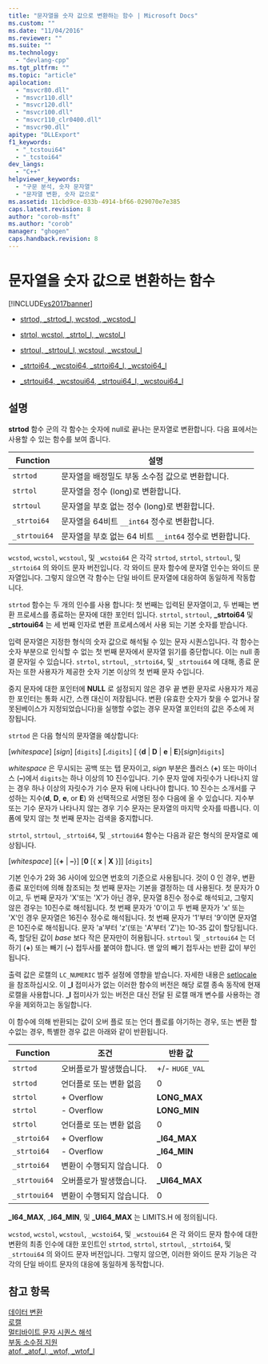 ```yaml
---
title: "문자열을 숫자 값으로 변환하는 함수 | Microsoft Docs"
ms.custom: ""
ms.date: "11/04/2016"
ms.reviewer: ""
ms.suite: ""
ms.technology: 
  - "devlang-cpp"
ms.tgt_pltfrm: ""
ms.topic: "article"
apilocation: 
  - "msvcr80.dll"
  - "msvcr110.dll"
  - "msvcr120.dll"
  - "msvcr100.dll"
  - "msvcr110_clr0400.dll"
  - "msvcr90.dll"
apitype: "DLLExport"
f1_keywords: 
  - "_tcstoui64"
  - "_tcstoi64"
dev_langs: 
  - "C++"
helpviewer_keywords: 
  - "구문 분석, 숫자 문자열"
  - "문자열 변환, 숫자 값으로"
ms.assetid: 11cbd9ce-033b-4914-bf66-029070e7e385
caps.latest.revision: 8
author: "corob-msft"
ms.author: "corob"
manager: "ghogen"
caps.handback.revision: 8
---
```

# 문자열을 숫자 값으로 변환하는 함수
[!INCLUDE[vs2017banner](../assembler/inline/includes/vs2017banner.md)]

-   [strtod, \_strtod\_l, wcstod, \_wcstod\_l](../c-runtime-library/reference/strtod-strtod-l-wcstod-wcstod-l.md)  
  
-   [strtol, wcstol, \_strtol\_l, \_wcstol\_l](../c-runtime-library/reference/strtol-wcstol-strtol-l-wcstol-l.md)  
  
-   [strtoul, \_strtoul\_l, wcstoul, \_wcstoul\_l](../c-runtime-library/reference/strtoul-strtoul-l-wcstoul-wcstoul-l.md)  
  
-   [\_strtoi64, \_wcstoi64, \_strtoi64\_l, \_wcstoi64\_l](../c-runtime-library/reference/strtoi64-wcstoi64-strtoi64-l-wcstoi64-l.md)  
  
-   [\_strtoui64, \_wcstoui64, \_strtoui64\_l, \_wcstoui64\_l](../c-runtime-library/reference/strtoui64-wcstoui64-strtoui64-l-wcstoui64-l.md)  
  
## 설명  
 **strtod**  함수 군의 각 함수는 숫자에 null로 끝나는 문자열로 변환합니다.  다음 표에서는 사용할 수 있는 함수를 보여 줍니다.  
  
|Function|설명|  
|--------------|--------|  
|`strtod`|문자열을 배정밀도 부동 소수점 값으로 변환합니다.|  
|`strtol`|문자열을 정수 \(long\)로 변환합니다.|  
|`strtoul`|문자열을 부호 없는 정수 \(long\)로 변환합니다.|  
|`_strtoi64`|문자열을 64비트 `__int64` 정수로 변환합니다.|  
|`_strtoui64`|문자열을 부호 없는 64 비트 `__int64` 정수로 변환합니다.|  
  
 `wcstod`, `wcstol`, `wcstoul`, 및 `_wcstoi64` 은 각각 `strtod`, `strtol`, `strtoul`, 및 `_strtoi64` 의 와이드 문자 버전입니다.  각 와이드 문자 함수에 문자열 인수는 와이드 문자열입니다. 그렇지 않으면 각 함수는 단일 바이트 문자열에 대응하여 동일하게 작동합니다.  
  
 `strtod` 함수는 두 개의 인수를 사용 합니다: 첫 번째는 입력된 문자열이고, 두 번째는 변환 프로세스를 종료하는 문자에 대한 포인터 입니다.  `strtol`, `strtoul`, **\_strtoi64** 및 **\_strtoui64**  는 세 번째 인자로 변환 프로세스에서 사용 되는 기본 숫자를 받습니다.  
  
 입력 문자열은 지정한 형식의 숫자 값으로 해석될 수 있는 문자 시퀀스입니다.  각 함수는 숫자 부분으로 인식할 수 없는 첫 번째 문자에서 문자열 읽기를 중단합니다.  이는 null 종결 문자일 수 있습니다.  `strtol`, `strtoul`, `_strtoi64`, 및 `_strtoui64` 에 대해, 종료 문자는 또한 사용자가 제공한 숫자 기본 이상의 첫 번째 문자 수입니다.  
  
 중지 문자에 대한 포인터에 **NULL**  로 설정되지 않은 경우 끝 변환 문자로 사용자가 제공 한 포인터는 통화 시간, 스캔 대신이 저장됩니다.  변환 \(유효한 숫자가 찾을 수 없거나 잘못된베이스가 지정되었습니다\)을 실행할 수없는 경우 문자열 포인터의 값은 주소에 저장됩니다.  
  
 `strtod` 은 다음 형식의 문자열을 예상합니다:  
  
 \[*whitespace*\] \[*sign*\] \[`digits`\] \[**.**`digits`\] \[ {**d** &#124; **D** &#124; **e** &#124; **E**}\[*sign*\]`digits`\]  
  
 *whitespace* 은 무시되는 공백 또는 탭 문자이고, *sign* 부분은 플러스 \(**\+**\) 또는 마이너스 \(**–**\)에서 `digits`는 하나 이상의 10 진수입니다.  기수 문자 앞에 자릿수가 나타나지 않는 경우 하나 이상의 자릿수가 기수 문자 뒤에 나타나야 합니다.  10 진수는 소개서를 구성하는 지수\(**d**, **D**, **e**, or **E**\) 와 선택적으로 서명된 정수 다음에 올 수 있습니다.  지수부 또는 기수 문자가 나타나지 않는 경우 기수 문자는 문자열의 마지막 숫자를 따릅니다.  이 폼에 맞지 않는 첫 번째 문자는 검색을 중지합니다.  
  
 `strtol`, `strtoul`, `_strtoi64`, 및 `_strtoui64` 함수는 다음과 같은 형식의 문자열로 예상됩니다.  
  
 \[*whitespace*\] \[{**\+** &#124; **–**}\] \[**0** \[{ **x** &#124; **X** }\]\] \[`digits`\]  
  
 기본 인수가 2와 36 사이에 있으면 번호의 기준으로 사용됩니다.  것이 0 인 경우, 변환 종료 포인터에 의해 참조되는 첫 번째 문자는 기본을 결정하는 데 사용된다.  첫 문자가 0이고, 두 번째 문자가 'X'또는 'X'가 아닌 경우, 문자열 8진수 정수로 해석되고, 그렇지 않은 경우는 10진수로 해석됩니다.  첫 번째 문자가 '0'이고 두 번째 문자가 'x' 또는 'X'인 경우 문자열은 16진수 정수로 해석됩니다.  첫 번째 문자가 '1'부터 '9'이면 문자열은 10진수로 해석됩니다.  문자 'a'부터 'z'\(또는 'A'부터 'Z'\)는 10\-35 값이 할당됩니다. 즉, 할당된 값이 *base* 보다 작은 문자만이 허용됩니다.  `strtoul` 및 `_strtoui64` 는 더하기 \(**\+**\) 또는 빼기 \(**–**\) 접두사를 붙여야 합니다. 맨 앞의 빼기 접두사는 반환 값이 부인됩니다.  
  
 출력 값은 로캘의 `LC_NUMERIC` 범주 설정에 영향을 받습니다. 자세한 내용은 [setlocale](../c-runtime-library/reference/setlocale-wsetlocale.md)을 참조하십시오.  이 **\_l** 접미사가 없는 이러한 함수의 버전은 해당 로캘 종속 동작에 현재 로캘을 사용합니다. **\_l** 접미사가 있는 버전은 대신 전달 된 로캘 매개 변수를 사용하는 경우을 제외하고는 동일합니다.  
  
 이 함수에 의해 반환되는 값이 오버 플로 또는 언더 플로를 야기하는 경우, 또는 변환 할 수없는 경우, 특별한 경우 값은 아래와 같이 반환됩니다.  
  
|Function|조건|반환 값|  
|--------------|--------|----------|  
|`strtod`|오버플로가 발생했습니다.|\+\/\- `HUGE_VAL`|  
|`strtod`|언더플로 또는 변환 없음|0|  
|`strtol`|\+ Overflow|**LONG\_MAX**|  
|`strtol`|\- Overflow|**LONG\_MIN**|  
|`strtol`|언더플로 또는 변환 없음|0|  
|`_strtoi64`|\+ Overflow|**\_I64\_MAX**|  
|`_strtoi64`|\- Overflow|**\_I64\_MIN**|  
|`_strtoi64`|변환이 수행되지 않습니다.|0|  
|`_strtoui64`|오버플로가 발생했습니다.|**\_UI64\_MAX**|  
|`_strtoui64`|변환이 수행되지 않습니다.|0|  
  
 **\_I64\_MAX**, \_**I64\_MIN**, 및  **\_UI64\_MAX** 는 LIMITS.H 에 정의됩니다.  
  
 `wcstod`, `wcstol`, `wcstoul`, `_wcstoi64`, 및 `_wcstoui64` 은 각 와이드 문자 함수에 대한 변환의 최종 인수에 대한 포인트인 `strtod`, `strtol`, `strtoul`, `_strtoi64`, 및 `_strtoui64` 의 와이드 문자 버전입니다.  그렇지 않으면, 이러한 와이드 문자 기능은 각각의 단일 바이트 문자의 대응에 동일하게 동작합니다.  
  
## 참고 항목  
 [데이터 변환](../c-runtime-library/data-conversion.md)   
 [로캘](../c-runtime-library/locale.md)   
 [멀티바이트 문자 시퀀스 해석](../c-runtime-library/interpretation-of-multibyte-character-sequences.md)   
 [부동 소수점 지원](../c-runtime-library/floating-point-support.md)   
 [atof, \_atof\_l, \_wtof, \_wtof\_l](../c-runtime-library/reference/atof-atof-l-wtof-wtof-l.md)